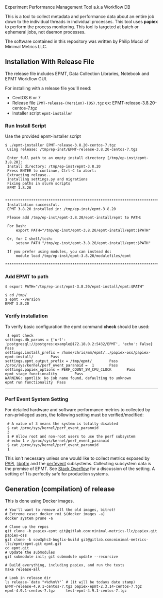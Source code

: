 Experiment Performance Management Tool a.k.a Workflow DB

This is a tool to collect metadata and performance data about an entire job down to the individual threads in individual processes. This tool uses **papiex** to perform the process monitoring. This tool is targeted at batch or ephemeral jobs, not daemon processes. 

The software contained in this repository was written by Philip Mucci of Minimal Metrics LLC.

## Installation With Release File

The release file includes EPMT, Data Collection Libraries, Notebook and EPMT Workflow GUI. 

For installing with a release file you'll need:

* CentOS 6 or 7
* Release file `EPMT-release-(Version)-(OS).tgz` ex: EPMT-release-3.8.20-centos-7.tgz
* Installer script `epmt-installer`

### Run Install Script

Use the provided epmt-installer script 

```
$ ./epmt-installer EPMT-release-3.8.20-centos-7.tgz 
 Using release: /tmp/ep-inst/EPMT-release-3.8.20-centos-7.tgz
 
 Enter full path to an empty install directory [/tmp/ep-inst/epmt-3.8.20]: 
 Install directory: /tmp/ep-inst/epmt-3.8.20
 Press ENTER to continue, Ctrl-C to abort: 
 Extracting release..
 Installing settings.py and migrations
 Fixing paths in slurm scripts
 EPMT 3.8.20
 
 ***********************************************************************
 Installation successful.
 EPMT 3.8.20 installed in: /tmp/ep-inst/epmt-3.8.20
 
 Please add /tmp/ep-inst/epmt-3.8.20/epmt-install/epmt to PATH:
 
 For Bash:
     export PATH="/tmp/ep-inst/epmt-3.8.20/epmt-install/epmt:$PATH"
 
 Or, for C shell/tcsh:
     setenv PATH "/tmp/ep-inst/epmt-3.8.20/epmt-install/epmt:$PATH"
 
 If you prefer using modules, you can instead do:
     module load /tmp/ep-inst/epmt-3.8.20/modulefiles/epmt
 ***********************************************************************
```

### Add EPMT to path

```text
$ export PATH="/tmp/ep-inst/epmt-3.8.20/epmt-install/epmt:$PATH"

$ cd /tmp/
$ epmt --version
EPMT 3.8.20
```

### Verify installation

To verify basic configuration the epmt command **check** should be used:

```text
 $ epmt check
settings.db_params = {'url': 'postgresql://postgres:example@172.18.0.2:5432/EPMT', 'echo': False}       Pass
settings.install_prefix = /home/chris/mm/epmt/../papiex-oss/papiex-epmt-install/        Pass
settings.epmt_output_prefix = /tmp/epmt/        Pass
/proc/sys/kernel/perf_event_paranoid =  1       Pass
settings.papiex_options = PERF_COUNT_SW_CPU_CLOCK       Pass
epmt stage functionality        Pass
WARNING: epmtlib: No job name found, defaulting to unknown
epmt run functionality  Pass
```


---


### Perf Event System Setting

For detailed hardware and software performance metrics to collected by non-privileged users, the following setting must be verified/modified:

```text
 # A value of 3 means the system is totally disabled
 $ cat /proc/sys/kernel/perf_event_paranoid
 3 
 $ # Allow root and non-root users to use the perf subsystem
 # echo 1 > /proc/sys/kernel/perf_event_paranoid
 $ cat /proc/sys/kernel/perf_event_paranoid
 1

```

This isn't necessary unless one would like to collect metrics exposed by [PAPI](http://icl.utk.edu/papi/), [libpfm](http://perfmon2.sourceforge.net/) and the [perfevent](http://web.eece.maine.edu/~vweaver/projects/perf_events/) subsystems. Collecting subsystem data is the premise of EPMT. See [Stack Overflow](https://stackoverflow.com/questions/51911368/what-restriction-is-perf-event-paranoid-1-actually-putting-on-x86-perf) for a discussion of the setting. A setting of 1 is perfectly safe for production systems.

## Generation (compilation) of release

This is done using Docker images.

```
# You'll want to remove all the old images, bitrot!
# Extreme case: docker rmi $(docker images -a)
docker system prune -a

# Clone up the repos
git clone -b papiex-epmt git@gitlab.com:minimal-metrics-llc/papiex.git papiex-oss
git clone -b sow3phs3-bugfix-build git@gitlab.com:minimal-metrics-llc/epmt/epmt.git epmt.git
cd epmt.git
# Update the submodules
git submodule init; git submodule update --recursive

# Build everything, including papiex, and run the tests
make release-all

# Look in release dir
ls release-`date "+%d%m%Y"` # (it will be todays date stamp)
EPMT-release-4.9.1-centos-7.tgz papiex-epmt-2.3.14-centos-7.tgz
epmt-4.9.1-centos-7.tgz     test-epmt-4.9.1-centos-7.tgz
```